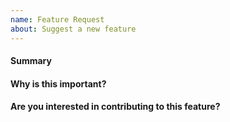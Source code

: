 ```yaml
---
name: Feature Request
about: Suggest a new feature
---
```


<!--
   Thank you for submitting a feature request. Please fill the template below
   with more details.
-->

#### Summary
<!-- Please explain the feature request in a few short sentences. -->

#### Why is this important?
<!-- Please explain the motivation, how it will be used, etc. -->

#### Are you interested in contributing to this feature?
<!-- yes/no, or @mention maintainers. -->


<!-- Thank you for making MicroK8s better -->

